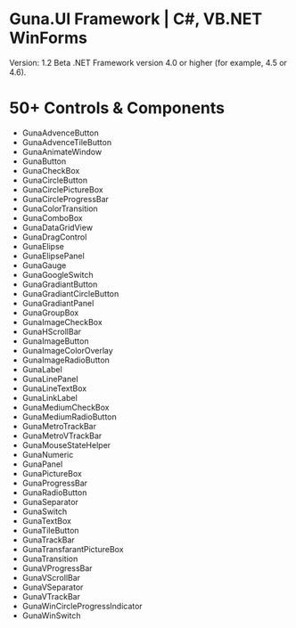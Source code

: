 # Guna.UI Framework | C#, VB.NET WinForms
Version: 1.2 Beta
.NET Framework version 4.0 or higher (for example, 4.5 or 4.6).

# 50+ Controls & Components
* GunaAdvenceButton
* GunaAdvenceTileButton
* GunaAnimateWindow
* GunaButton
* GunaCheckBox
* GunaCircleButton
* GunaCirclePictureBox
* GunaCircleProgressBar
* GunaColorTransition
* GunaComboBox
* GunaDataGridView
* GunaDragControl
* GunaElipse
* GunaElipsePanel
* GunaGauge
* GunaGoogleSwitch
* GunaGradiantButton
* GunaGradiantCircleButton
* GunaGradiantPanel
* GunaGroupBox
* GunaImageCheckBox
* GunaHScrollBar
* GunaImageButton
* GunaImageColorOverlay
* GunaImageRadioButton
* GunaLabel
* GunaLinePanel
* GunaLineTextBox
* GunaLinkLabel
* GunaMediumCheckBox
* GunaMediumRadioButton
* GunaMetroTrackBar
* GunaMetroVTrackBar
* GunaMouseStateHelper
* GunaNumeric
* GunaPanel
* GunaPictureBox
* GunaProgressBar
* GunaRadioButton
* GunaSeparator
* GunaSwitch
* GunaTextBox
* GunaTileButton
* GunaTrackBar
* GunaTransfarantPictureBox
* GunaTransition
* GunaVProgressBar
* GunaVScrollBar
* GunaVSeparator
* GunaVTrackBar
* GunaWinCircleProgressIndicator
* GunaWinSwitch
